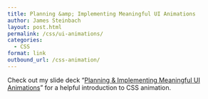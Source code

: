 ```yaml
---
title: Planning &amp; Implementing Meaningful UI Animations
author: James Steinbach
layout: post.html
permalink: /css/ui-animations/
categories:
  - CSS
format: link
outbound_url: /css-animation/
---
```

Check out my slide deck &#8220;<a href="/css-animation/" title="Planning & Implementing Meaningful UI Animations" target="_blank">Planning &amp; Implementing Meaningful UI Animations</a>&#8221; for a helpful introduction to CSS animation.
